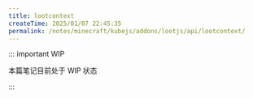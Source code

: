 ```yaml
---
title: lootcontext
createTime: 2025/01/07 22:45:35
permalink: /notes/minecraft/kubejs/addons/lootjs/api/lootcontext/
---
```


::: important WIP

本篇笔记目前处于 WIP 状态

:::
